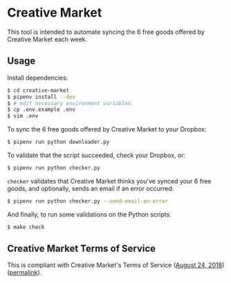 # Creative Market

This tool is intended to automate syncing the 6 free goods offered by Creative
Market each week.


## Usage

Install dependencies:

```sh
$ cd creative-market
$ pipenv install --dev
$ # edit necessary environment variables
$ cp .env.example .env
$ vim .env
```

To sync the 6 free goods offered by Creative Market to your Dropbox:

```sh
$ pipenv run python downloader.py
```

To validate that the script succeeded, check your Dropbox, or:

```sh
$ pipenv run python checker.py
```

`checker` validates that Creative Market thinks you've synced your 6 free
goods, and optionally, sends an email if an error occurred:

```sh
$ pipenv run python checker.py --send-email-on-error
```

And finally, to run some validations on the Python scripts:

```sh
$ make check
```


## Creative Market Terms of Service

This is compliant with Creative Market's Terms of Service ([August 24,
2018](https://web.archive.org/web/20180824022212/creativemarket.com/terms))
([permalink](https://creativemarket.com/terms)).
